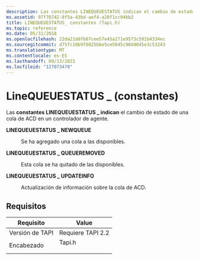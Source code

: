 ```yaml
---
description: Las constantes LINEQUEUESTATUS indican el cambio de estado de una cola \_ de ACD en un controlador de agente.
ms.assetid: 97f70742-8f5a-43bd-aef4-a28f1cc94bb2
title: LINEQUEUESTATUS_ constantes (Tapi.h)
ms.topic: reference
ms.date: 05/31/2018
ms.openlocfilehash: 22da21ddfb07cee57e45a271e9573c591b4334ec
ms.sourcegitcommit: d75fc10b9f0825bbe5ce5045c90d4045e3c53243
ms.translationtype: MT
ms.contentlocale: es-ES
ms.lasthandoff: 09/13/2021
ms.locfileid: "127073470"
---
```

# <a name="linequeuestatus_-constants"></a>LineQUEUESTATUS \_ (constantes)

Las **constantes LINEQUEUESTATUS \_ indican** el cambio de estado de una cola de ACD en un controlador de agente.

<dl> <dt>

<span id="LINEQUEUESTATUS_NEWQUEUE"></span><span id="linequeuestatus_newqueue"></span>**LINEQUEUESTATUS \_ NEWQUEUE**
</dt> <dd> <dl> <dt>



Se ha agregado una cola a las disponibles.


</dt> </dl> </dd> <dt>

<span id="LINEQUEUESTATUS_QUEUEREMOVED"></span><span id="linequeuestatus_queueremoved"></span>**LINEQUEUESTATUS \_ QUEUEREMOVED**
</dt> <dd> <dl> <dt>



Esta cola se ha quitado de las disponibles.


</dt> </dl> </dd> <dt>

<span id="LINEQUEUESTATUS_UPDATEINFO"></span><span id="linequeuestatus_updateinfo"></span>**LINEQUEUESTATUS \_ UPDATEINFO**
</dt> <dd> <dl> <dt>



Actualización de información sobre la cola de ACD.


</dt> </dl> </dd> </dl>

## <a name="requirements"></a>Requisitos



| Requisito | Value |
|-------------------------|-----------------------------------------------------------------------------------|
| Versión de TAPI<br/> | Requiere TAPI 2.2<br/>                                                      |
| Encabezado<br/>       | <dl> <dt>Tapi.h</dt> </dl> |



 

 




